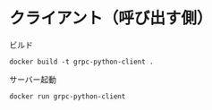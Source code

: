 # クライアント（呼び出す側）

ビルド

```
docker build -t grpc-python-client .
```

サーバー起動

```
docker run grpc-python-client
```
